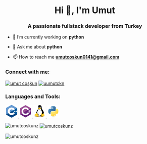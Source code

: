 <h1 align="center">Hi 👋, I'm Umut</h1>
<h3 align="center">A passionate fullstack developer from Turkey</h3>

- 🔭 I’m currently working on **python**

- 💬 Ask me about **python**

- 📫 How to reach me **umutcoskun0141@gmail.com**

<h3 align="left">Connect with me:</h3>
<p align="left">
<a href="https://www.linkedin.com/in/umut-coşkun-856586291" target="blank"><img align="center" src="https://raw.githubusercontent.com/rahuldkjain/github-profile-readme-generator/master/src/images/icons/Social/linked-in-alt.svg" alt="umut coşkun" height="30" width="40" /></a>
<a href="https://instagram.com/uumutckn" target="blank"><img align="center" src="https://raw.githubusercontent.com/rahuldkjain/github-profile-readme-generator/master/src/images/icons/Social/instagram.svg" alt="uumutckn" height="30" width="40" /></a>
</p>

<h3 align="left">Languages and Tools:</h3>
<p align="left"> <a href="https://www.w3schools.com/cpp/" target="_blank" rel="noreferrer"> <img src="https://raw.githubusercontent.com/devicons/devicon/master/icons/cplusplus/cplusplus-original.svg" alt="cplusplus" width="40" height="40"/> </a> <a href="https://www.w3schools.com/cs/" target="_blank" rel="noreferrer"> <img src="https://raw.githubusercontent.com/devicons/devicon/master/icons/csharp/csharp-original.svg" alt="csharp" width="40" height="40"/> </a> <a href="https://www.linux.org/" target="_blank" rel="noreferrer"> <img src="https://raw.githubusercontent.com/devicons/devicon/master/icons/linux/linux-original.svg" alt="linux" width="40" height="40"/> </a> <a href="https://www.python.org" target="_blank" rel="noreferrer"> <img src="https://raw.githubusercontent.com/devicons/devicon/master/icons/python/python-original.svg" alt="python" width="40" height="40"/> </a> </p>

<p><img align="left" src="https://github-readme-stats.vercel.app/api/top-langs?username=umutcoskunz&show_icons=true&locale=en&layout=compact" alt="umutcoskunz" /></p>

<p>&nbsp;<img align="center" src="https://github-readme-stats.vercel.app/api?username=umutcoskunz&show_icons=true&locale=en" alt="umutcoskunz" /></p>

<p><img align="center" src="https://github-readme-streak-stats.herokuapp.com/?user=umutcoskunz&" alt="umutcoskunz" /></p>
